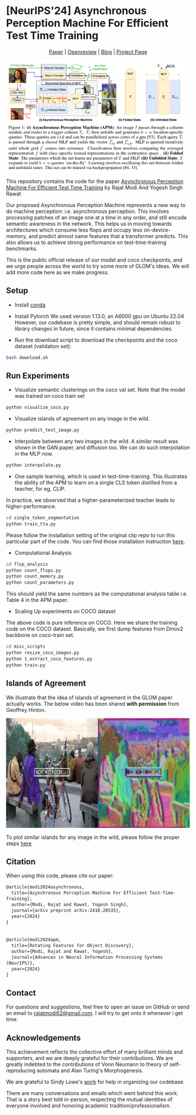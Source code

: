 # [NeurIPS'24] Asynchronous Perception Machine For Efficient Test Time Training 
<p align="center">
  <a href="https://arxiv.org/pdf/2410.20535">Paper</a> | 
  <a href="https://openreview.net/forum?id=7Ye12RLZ4P&referrer=%5Bthe%20profile%20of%20Rajat%20Modi%5D(%2Fprofile%3Fid%3D~Rajat_Modi1)">Openreview</a> | 
  <a href="https://rajatmodi62.github.io/2024/10/26/hinton_apm-copy/">Blog</a> | 
  <a href="https://rajatmodi62.github.io/apm_project_page/">Project Page</a>
</p>

<p align="center">
  <img src="assets/arch.png" alt="Rotating Features for Object Discovery" width="600"/>
</p>



<!-- ### [Paper](https://arxiv.org/pdf/2410.20535) | [Openreview](https://openreview.net/forum?id=7Ye12RLZ4P&referrer=%5Bthe%20profile%20of%20Rajat%20Modi%5D(%2Fprofile%3Fid%3D~Rajat_Modi1))| [Blog](https://rajatmodi62.github.io/2024/10/26/hinton_apm-copy/) | [Project Page](https://rajatmodi62.github.io/apm_project_page/) |  -->

This repository contains the code for the
paper [Asynchronous Perception Machine For Efficient Test Time Training](https://arxiv.org/pdf/2410.20535) by Rajat Modi And Yogesh Singh Rawat

Our proposed Asynchronous Perception Machine represents a new way to do machine perception: i.e. asynchronous perception. This involves processing patches of an image one at a time in any order, and still encode semantic awareness in the network. This helps us in moving towards architectures which consume less flops and occupy less on-device-memory, and predict almost same features that a transformer predicts. This also allows us to achieve strong performance on test-time-training benchmarks. 

This is the public official release of our model and coco checkpoints, and we urge people across the world to try some more of GLOM's ideas. We will add more code here as we make progress. 


## Setup

- Install [conda](https://www.anaconda.com/products/distribution)
- Install Pytorch 
We used version 1.13.0, an A6000 gpu on Ubuntu 22.04 However, our codebase is pretty simple, and should remain robust to library changes in future, since it contains minimal dependencies. 


- Run the download script to download the checkpoints and the coco dataset (validation set):

```bash
bash download.sh
```


## Run Experiments

- Visualize semantic clusterings on the coco val set. Note that the model was trained on coco train set 

```bash
python visualize_coco.py
```

- Visualize islands of agreement on any image in the wild.

```bash
python predict_test_image.py
```

- Interpolate between any two images in the wild. A similar result was shown in the GAN paper, and diffusion too. We can do such interpolation in the MLP now. 

```bash
python interpolate.py
```

- One sample learning, which is used in test-time-training. This illustrates the ability of the APM to learn on a single CLS token distilled from a teacher, for eg, CLIP. 

In practice, we observed that a higher-parameterized teacher leads to higher-performance. 

```bash
cd single_token_segmentation
python train_tta.py
```

Please follow the installation setting of the original clip repo to run this particular part of the code. You can find those installation instruction [here](https://github.com/openai/CLIP).


- Computational Analysis

```bash
cd flop_analysis
python count_flops.py
python count_memory.py
python count_parameters.py
```

This should yield the same numbers as the computational analysis table i.e. Table 4 in the APM paper.

- Scaling Up experiments on COCO dataset

The above code is pure inference on COCO. Here we share the training code on the COCO dataset. Basically, we first dump features from Dinov2 backbone on coco-train set. 

```bash
cd misc_scripts
python resize_coco_images.py
python 1_extract_coco_features.py
python train.py
```

## Islands of Agreement

We illustrate that the idea of islands of agreement in the GLOM paper actually works. The below video has been shared **with permission** from Geoffrey Hinton. 

<div align="center">
<img src="assets/island_hinton.gif" alt="Hinton's Islands of agreement" width="600" height="300">
</div>

To plot similar islands for any image in the wild, please follow the proper steps [here](https://github.com/rajatmodi62/OccludedActionBenchmark/tree/main?tab=readme-ov-file#glom-hintons-islands-of-agreement)



## Citation

When using this code, please cite our paper:

```
@article{modi2024asynchronous,
  title={Asynchronous Perception Machine For Efficient Test-Time-Training},
  author={Modi, Rajat and Rawat, Yogesh Singh},
  journal={arXiv preprint arXiv:2410.20535},
  year={2024}
}


@article{modi2024apm,
  title={Rotating Features for Object Discovery},
  author={Modi, Rajat and Rawat, Yogesh},
  journal={Advances in Neural Information Processing Systems (NeurIPS)},
  year={2024}
}
```

## Contact

For questions and suggestions, feel free to open an issue on GitHub or send an email
to [rajatmodi62@gmail.com](mailto:rajatmodi62@gmail.com). I will try to get onto it whenever i get time. 


## Acknowledgements

This achievement reflects the collective effort of many brilliant minds and supporters, and we are deeply grateful for their contributions. We are greatly indebted to the contributions of Vonn Neumann to theory of self-reproducing automata and Alan Turing's Morphogenesis. 

We are grateful to Sindy Lowe's [work](https://github.com/loeweX/RotatingFeatures) for help in organizing our codebase.

There are many conversations and emails which went behind this work. That is a story best told in-person, respecting the mutual identities of everyone involved and honoring academic tradition/professionalism.